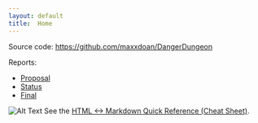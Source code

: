 ```yaml
---
layout: default
title:  Home
---
```


Source code: https://github.com/maxxdoan/DangerDungeon

Reports:

- [Proposal](proposal.html)
- [Status](status.html)
- [Final](final.html)

![Alt Text](https://images-ext-2.discordapp.net/external/6BF6DzNVG143Fw7lkTALGRoUZasb8HKdEt1zrF1kxHo/https/cdn.mos.cms.futurecdn.net/m3WrriWje4hvzFBpALojFm-970-80.jpg.webp)
See the [HTML <-> Markdown Quick Reference (Cheat Sheet)][quickref].


[quickref]: https://github.com/mundimark/quickrefs/blob/master/HTML.md

